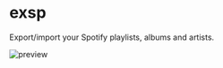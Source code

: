 # exsp
Export/import your Spotify playlists, albums and artists.

![preview](https://media.giphy.com/media/4VUl8aCO0VYi0E5okh/giphy.gif)
